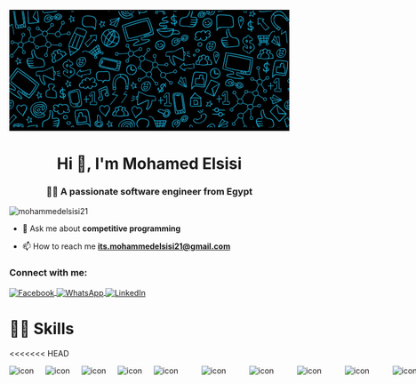 ![logo](./assets/logo.jpg)
<h1 align="center">Hi 👋, I'm Mohamed Elsisi</h1>
<h3 align="center">👩‍💻 A passionate software engineer from Egypt</h3>


<p align="left">
<img src="https://komarev.com/ghpvc/?username=mohammedelsisi21&label=Profile%20views&color=0e75b6&style=flat" alt="mohammedelsisi21" />
</p>

- 💬 Ask me about **competitive programming**

- 📫 How to reach me **its.mohammedelsisi21@gmail.com**

<h3 align="left">Connect with me:</h3>
<p align="left">
<a href="https://www.facebook.com/mohamed.elsesi.75/" target="blank">
  <img align="center" src="https://raw.githubusercontent.com/rahuldkjain/github-profile-readme-generator/master/src/images/icons/Social/facebook.svg" alt="Facebook" height="30" width="40" />
</a>
<a href="https://wa.me/201011707304" target="_blank">
  <img align="center" src="https://upload.wikimedia.org/wikipedia/commons/6/6b/WhatsApp.svg" alt="WhatsApp" height="30" width="40" />
</a>
<a href="https://www.linkedin.com/in/mohammed-abdelrafea-elsisi-25267027b/" target="_blank">
  <img align="center" src="https://raw.githubusercontent.com/rahuldkjain/github-profile-readme-generator/master/src/images/icons/Social/linked-in-alt.svg" alt="LinkedIn" height="30" width="40" />
</a>
</p>

# 🤹‍♀️ Skills

<<<<<<< HEAD
<div style="display: flex; align-items: flex-start;">

  <img src="https://skillicons.dev/icons?i=html&theme=light" alt="icon" width="65" height="65" />

  <img src="https://skillicons.dev/icons?i=css&theme=light" alt="icon" width="65" height="65" />

  <img src="https://skillicons.dev/icons?i=bootstrap&theme=light" alt="icon" width="65" height="65" />

  <img src="https://skillicons.dev/icons?i=tailwind&theme=light" alt="icon" width="65" height="65" />

  <img src="https://techstack-generator.vercel.app/js-icon.svg" alt="icon" width="86" height="86" />

  <img src="https://techstack-generator.vercel.app/ts-icon.svg" alt="icon" width="86" height="86" />

  <img src="https://techstack-generator.vercel.app/react-icon.svg" alt="icon" width="86" height="86" />

  <img src="https://techstack-generator.vercel.app/redux-icon.svg" alt="icon" width="86" height="86" />

  <img src="https://techstack-generator.vercel.app/sass-icon.svg" alt="icon" width="86" height="86" />

  <img src="https://techstack-generator.vercel.app/cpp-icon.svg" alt="icon" width="86" height="86" />

  <img src="https://techstack-generator.vercel.app/github-icon.svg" alt="icon" width="86" height="86" style="filter: brightness(0) invert(1);" />

  <img src="https://skillicons.dev/icons?i=windows&theme=dark" alt="icon" width="65" height="65" />

  <img src="https://skillicons.dev/icons?i=linux&theme=dark" alt="icon" width="65" height="65" />

  <img src="https://techstack-generator.vercel.app/eslint-icon.svg" alt="icon" width="86" height="86" />

  <img src="https://techstack-generator.vercel.app/restapi-icon.svg" alt="icon" width="86" height="86" />
</div>